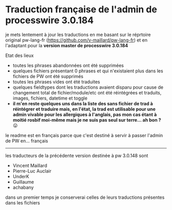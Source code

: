 # Traduction française de l'admin de processwire 3.0.184

je mets lentement à jour les traductions en me basant sur le réprtoire original pw-lang-fr (https://github.com/v-maillard/pw-lang-fr) et en l'adaptant pour la **version master de processwire 3.0.184**

Etat des lieux
* toutes les phrases abandonnées ont été supprimées
* quelques fichiers présentant 0 phrases et qui n'existaient plus dans les fichiers de PW ont été supprimés
* toutes les phrases vides ont été traduites
* quelques fieldtypes dont les traductions avaient disparu pour cause de changement total de fichier/module/etc ont été réintégrées et traduits, images, fichiers, datetime et toggle
* **il m'en reste quelques uns dans la liste des sans fichier de trad à réintégrer et traduire mais, en l'état, la trad est utilisable pour une admin vivable pour les allergiques à l'anglais, pas mon cas étant à moitié rosbif moi-même mais je ne suis pas seul sur terre... ah bon ?** :stuck_out_tongue: 

le readme est en français parce que c'est destiné à servir à passer l'admin de PW en... français

---
les traducteurs de la précédente version destinée à pw 3.0.148 sont

* Vincent Maillard
* Pierre-Luc Auclair
* UnderK
* Guillaume
* achabany

dans un premier temps je conserverai celles de leurs traductions présentes dans les fichiers

